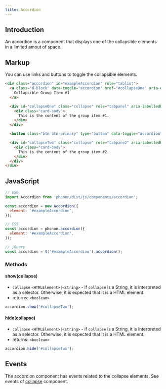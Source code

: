 ```yaml
---
title: Accordion
---
```


## Introduction

An accordion is a component that displays one of the collapsible elements in a limited amout of space.

## Markup

You can use links and buttons to toggle the collapsible elements.

```html
<div class="accordion" id="exampleAccordion" role="tablist">
  <a class="d-block" data-toggle="accordion" href="#collapseOne" aria-expanded="false" aria-controls="collapseOne">
    Collapsible Group Item #1
  </a>

  <div id="collapseOne" class="collapse" role="tabpanel" aria-labelledby="headingOne">
    <div class="card-body">
      This is the content of the group item #1.
    </div>
  </div>

  <button class="btn btn-primary" type="button" data-toggle="accordion" data-target="#collapseTwo" aria-expanded="false" aria-controls="collapseTwo">Collapsible Group Item #2</button>

  <div id="collapseTwo" class="collapse" role="tabpane2" aria-labelledby="headingTwo">
    <div class="card-body">
      This is the content of the group item #2.
    </div>
  </div>
</div>
```

## JavaScript

```js
// ES6
import Accordion from 'phonon/dist/js/components/accordion';

const accordion = new Accordion({
  element: '#exampleAccordion',
});

// ES5
const accordion = phonon.accordion({
  element: '#exampleAccordion',
});

// jQuery
const accordion = $('#exampleAccordion').accordion();
```

### Methods

#### show(collapse)

* `collapse` `<HTMLElement>|<string>` - if `collapse` is a String, it is interpreted as a selector. Otherwise, it is expected that it is a HTML element.
* returns: `<boolean>`

```js
accordion.show('#collapseTwo');
```

#### hide(collapse)

* `collapse` `<HTMLElement>|<string>` - if `collapse` is a String, it is interpreted as a selector. Otherwise, it is expected that it is a HTML element.
* returns: `<boolean>`

```js
accordion.hide('#collapseTwo');
```

## Events

The accordion component has events related to the collapse elements.
See events of [collapse](#1_components/collapse) component.

<!-- fix for links -->
<script>document.querySelector('.page #exampleAccordion').addEventListener('click', function (event) { event.preventDefault()});</script>
